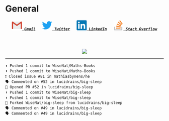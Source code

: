 <!--About Me--->


<!--Tools/Languages--->


<!--Contacts--->
<h1> General </h1>
<h5 align="center">
	<code><a href="mailto:nathan88wise@gmail.com"><img alt="Gmail" width=32 src="res/gmail.svg"> Gmail</a></code>
	&emsp;
	<code><a href="https://twitter.com/WiseNatDev" title="Twitter Profile"><img alt="Twitter" width=32 src="res/twitter.svg"> Twitter</a></code>
	&emsp;
	<code><a href="https://www.linkedin.com/in/nathan-w-5592ba1b5/" title="LinkedIn Profile"><img alt="LinkedIn" width=32 src="res/linkedin.svg"> LinkedIn</a></code>
	&emsp;
	<code><a href="https://stackoverflow.com/users/11125378/wisenat" title="Stack Overflow Profile"><img alt="Stack Overflow" width=32 src="res/stackoverflow.svg"> Stack Overflow</a></code>
</h5>

<!--GitHub Stats--->
&emsp;
<p align="center">
	<a href="https://github.com/anuraghazra/github-readme-stats">
		<img align="center" src="https://github-readme-stats.vercel.app/api?username=WiseNat&count_private=true&show_icons=true&title_color=009356&icon_color=75B79A&bg_color=F3F4F4&hide_border=true" />
	</a>
</p>

---

<!--GitHub Recent Activity--->

```markdown
⬆️ Pushed 1 commit to WiseNat/Maths-Books
⬆️ Pushed 1 commit to WiseNat/Maths-Books
❗️ Closed issue #81 in mathiasbynens/he
🗣 Commented on #52 in lucidrains/big-sleep
📖 Opened PR #52 in lucidrains/big-sleep
⬆️ Pushed 1 commit to WiseNat/big-sleep
⬆️ Pushed 1 commit to WiseNat/big-sleep
🍴 Forked WiseNat/big-sleep from lucidrains/big-sleep
🗣 Commented on #49 in lucidrains/big-sleep
🗣 Commented on #49 in lucidrains/big-sleep
```

<!--**WiseNat/WiseNat** is a ✨ _special_ ✨ repository because its `README.md` (this file) appears on your GitHub profile.-->
